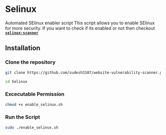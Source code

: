 # Selinux
Automated SElinux enabler script
This script allows you to enable SElinux for more security.
If you want to check if its enabled or not then checkout **[`selinux-scanner`](https://github.com/sudesh3107/nessus-vulnerability-scanner-fedora-automated-installer)**
## Installation

### Clone the repository

```bash
git clone https://github.com/sudesh3107/website-vulnerability-scanner.git
```
```bash
cd Selinux
```

### Excecutable Permission

```bash
chmod +x enable_selinux.sh
```
### Run the Script

```bash
sudo ./enable_selinux.sh
```
